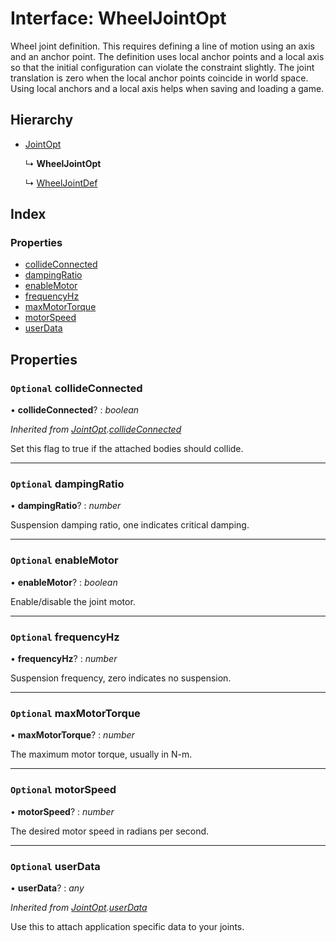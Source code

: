 
# Interface: WheelJointOpt

Wheel joint definition. This requires defining a line of motion using an axis
and an anchor point. The definition uses local anchor points and a local axis
so that the initial configuration can violate the constraint slightly. The
joint translation is zero when the local anchor points coincide in world
space. Using local anchors and a local axis helps when saving and loading a
game.

## Hierarchy

* [JointOpt](/api/interfaces/jointopt)

  ↳ **WheelJointOpt**

  ↳ [WheelJointDef](/api/interfaces/wheeljointdef)

## Index

### Properties

* [collideConnected](/api/interfaces/wheeljointopt#optional-collideconnected)
* [dampingRatio](/api/interfaces/wheeljointopt#optional-dampingratio)
* [enableMotor](/api/interfaces/wheeljointopt#optional-enablemotor)
* [frequencyHz](/api/interfaces/wheeljointopt#optional-frequencyhz)
* [maxMotorTorque](/api/interfaces/wheeljointopt#optional-maxmotortorque)
* [motorSpeed](/api/interfaces/wheeljointopt#optional-motorspeed)
* [userData](/api/interfaces/wheeljointopt#optional-userdata)

## Properties

### `Optional` collideConnected

• **collideConnected**? : *boolean*

*Inherited from [JointOpt](/api/interfaces/jointopt).[collideConnected](/api/interfaces/jointopt#optional-collideconnected)*

Set this flag to true if the attached bodies
should collide.

___

### `Optional` dampingRatio

• **dampingRatio**? : *number*

Suspension damping ratio, one indicates critical damping.

___

### `Optional` enableMotor

• **enableMotor**? : *boolean*

Enable/disable the joint motor.

___

### `Optional` frequencyHz

• **frequencyHz**? : *number*

Suspension frequency, zero indicates no suspension.

___

### `Optional` maxMotorTorque

• **maxMotorTorque**? : *number*

The maximum motor torque, usually in N-m.

___

### `Optional` motorSpeed

• **motorSpeed**? : *number*

The desired motor speed in radians per second.

___

### `Optional` userData

• **userData**? : *any*

*Inherited from [JointOpt](/api/interfaces/jointopt).[userData](/api/interfaces/jointopt#optional-userdata)*

Use this to attach application specific data to your joints.

